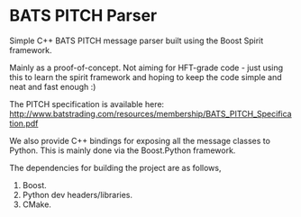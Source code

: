 # BATS PITCH Parser
Simple C++ BATS PITCH message parser built using the Boost Spirit framework. 

Mainly as a proof-of-concept. Not aiming for HFT-grade code - just using this to learn the spirit framework and hoping to keep the code simple and neat and fast enough :)

The PITCH specification is available here: http://www.batstrading.com/resources/membership/BATS_PITCH_Specification.pdf

We also provide C++ bindings for exposing all the message classes to Python. This is mainly done via the Boost.Python framework. 

The dependencies for building the project are as follows, 

1. Boost.
2. Python dev headers/libraries.
3. CMake.


